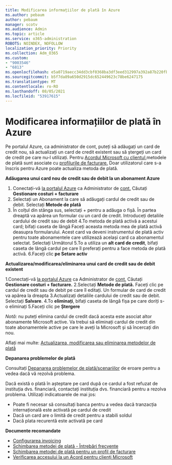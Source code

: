 ```yaml
---
title: Modificarea informațiilor de plată în Azure
ms.author: pebaum
author: pebaum
manager: scotv
ms.audience: Admin
ms.topic: article
ms.service: o365-administration
ROBOTS: NOINDEX, NOFOLLOW
localization_priority: Priority
ms.collection: Adm_O365
ms.custom:
- "9003546"
- "6813"
ms.openlocfilehash: e5a0719aecc34dd3cbf0368ba3df3eed312997a392a87b220fbafc8b21b19aa6
ms.sourcegitcommit: b5f7da89a650d2915dc652449623c78be6247175
ms.translationtype: MT
ms.contentlocale: ro-RO
ms.lasthandoff: 08/05/2021
ms.locfileid: "53917615"
---
```

# <a name="change-payment-information-in-azure"></a>Modificarea informațiilor de plată în Azure

Pe portalul Azure, ca administrator de cont, puteți să adăugați un card de credit nou, să actualizați un card de credit existent sau să ștergeți un card de credit pe care nu-l utilizați. Pentru [Acordul Microsoft cu clientul,](https://docs.microsoft.com/azure/billing/billing-how-to-change-credit-card?WT.mc_id=Portal-Microsoft_Azure_Support#check-access-to-a-microsoft-customer-agreement)metodele de plată sunt asociate cu [profilurile de facturare.](https://docs.microsoft.com/azure/billing/billing-how-to-change-credit-card?WT.mc_id=Portal-Microsoft_Azure_Support#change-payment-method-for-a-billing-profile) Doar utilizatorul care s-a înscris pentru Azure poate actualiza metoda de plată.

**Adăugarea unui card nou de credit sau de debit la un abonament Azure**

1. Conectați-vă [la portalul Azure](https://portal.azure.com/) ca Administrator de [cont.](https://docs.microsoft.com/azure/billing/billing-subscription-transfer?WT.mc_id=Portal-Microsoft_Azure_Support#whoisaa) Căutați **Gestionare costuri + facturare**
2. Selectați un Abonament la care să adăugați cardul de credit sau de debit. Selectați **Metode de plată**
3. În colțul din stânga sus, selectați + pentru a adăuga o fișă. În partea dreaptă va apărea un formular cu un card de credit. Introduceți detaliile cardului de credit sau de debit 4.To metoda de plată activă a acestui card; bifați caseta de lângă Faceți aceasta metoda mea de plată activă deasupra formularului. Acest card va deveni instrumentul de plată activ pentru toate abonamentele care utilizează același card ca abonamentul selectat. Selectați Următorul 5.To a utiliza un **alt card de credit**, bifați caseta de lângă cardul pe care îl preferați pentru a face metoda de plată activă. 
6.Faceți clic **pe Setare activ**

**Actualizarea/modificarea/eliminarea unui card de credit sau de debit existent**

1.Conectați-vă [la portalul Azure](https://portal.azure.com/) ca Administrator de [cont.](https://docs.microsoft.com/azure/billing/billing-subscription-transfer?WT.mc_id=Portal-Microsoft_Azure_Support#whoisaa) Căutați **Gestionare costuri + facturare.**
2.Selectați **Metode de plată.** Faceți clic pe cardul de credit sau de debit pe care îl editați. Un formular de card de credit va apărea la dreapta 3.Actualizați detaliile cardului de credit sau de debit. Selectați **Salvare**.
4.To **eliminați**, bifați caseta de lângă fișa pe care doriți s-o eliminați 5.Faceți clic pe **Ștergere**

_Notă:_ nu puteți elimina cardul de credit dacă acesta este asociat altor abonamente Microsoft active. Va trebui să eliminați cardul de credit din toate abonamentele active pe care le aveți la Microsoft și să încercați din nou.

Aflați mai multe: [Actualizarea, modificarea sau eliminarea metodelor de plată](https://docs.microsoft.com/azure/billing/billing-how-to-change-credit-card?WT.mc_id=Portal-Microsoft_Azure_Support)

**Depanarea problemelor de plată**

Consultați [Depanarea problemelor de plată/scenariilor](https://support.microsoft.com/help/4505172/troubleshooting-payment-issues) de eroare pentru a vedea dacă vă rezolvă problema.

Dacă există o plată în așteptare pe card după ce cardul a fost  refuzat de instituția dvs. financiară, contactați instituția dvs. financiară pentru a rezolva problema. Utilizați indicatoarele de mai jos:

- Poate fi necesar să consultați banca pentru a vedea dacă tranzacția internațională este activată pe cardul de credit
- Dacă un card are o limită de credit pentru a stabili soldul
- Dacă plata recurentă este activată pe card

**Documente recomandate**

- [Configurarea invoicing](https://azure.microsoft.com/pricing/invoicing/)
- [Schimbarea metodei de plată - Întrebări frecvente](https://docs.microsoft.com/azure/billing/billing-how-to-change-credit-card?WT.mc_id=Portal-Microsoft_Azure_Support#frequently-asked-questions)
- [Schimbarea metodei de plată pentru un profil de facturare](https://docs.microsoft.com/azure/billing/billing-how-to-change-credit-card?WT.mc_id=Portal-Microsoft_Azure_Support#change-payment-method-for-a-billing-profile)
- [Verificarea accesului la un Acord pentru clienți Microsoft](https://docs.microsoft.com/azure/billing/billing-how-to-change-credit-card?WT.mc_id=Portal-Microsoft_Azure_Support#check-access-to-a-microsoft-customer-agreement)